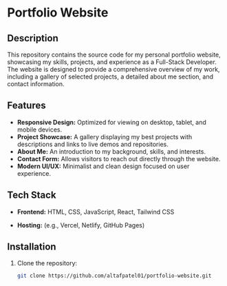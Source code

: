 # Portfolio Website

## Description

This repository contains the source code for my personal portfolio website, showcasing my skills, projects, and experience as a Full-Stack Developer. The website is designed to provide a comprehensive overview of my work, including a gallery of selected projects, a detailed about me section, and contact information.

## Features

- **Responsive Design:** Optimized for viewing on desktop, tablet, and mobile devices.
- **Project Showcase:** A gallery displaying my best projects with descriptions and links to live demos and repositories.
- **About Me:** An introduction to my background, skills, and interests.
- **Contact Form:** Allows visitors to reach out directly through the website.
- **Modern UI/UX:** Minimalist and clean design focused on user experience.

## Tech Stack

- **Frontend:** HTML, CSS, JavaScript, React, Tailwind CSS

- **Hosting:** (e.g., Vercel, Netlify, GitHub Pages)

## Installation

1. Clone the repository:
   ```bash
   git clone https://github.com/altafpatel01/portfolio-website.git
